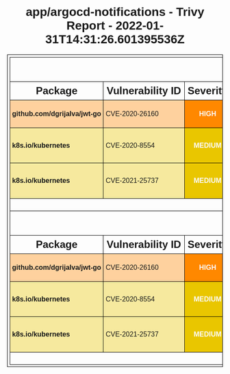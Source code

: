 <!DOCTYPE html>
<html>
  <head>
    <meta http-equiv="Content-Type" content="text/html; charset=utf-8">
    <style>
      * {
        font-family: Arial, Helvetica, sans-serif;
      }
      h1 {
        text-align: center;
      }
      .group-header th {
        font-size: 200%;
      }
      .sub-header th {
        font-size: 150%;
      }
      table, th, td {
        border: 1px solid black;
        border-collapse: collapse;
        white-space: nowrap;
        padding: .3em;
      }
      table {
        margin: 0 auto;
      }
      .severity {
        text-align: center;
        font-weight: bold;
        color: #fafafa;
      }
      .severity-LOW .severity { background-color: #5fbb31; }
      .severity-MEDIUM .severity { background-color: #e9c600; }
      .severity-HIGH .severity { background-color: #ff8800; }
      .severity-CRITICAL .severity { background-color: #e40000; }
      .severity-UNKNOWN .severity { background-color: #747474; }
      .severity-LOW { background-color: #5fbb3160; }
      .severity-MEDIUM { background-color: #e9c60060; }
      .severity-HIGH { background-color: #ff880060; }
      .severity-CRITICAL { background-color: #e4000060; }
      .severity-UNKNOWN { background-color: #74747460; }
      table tr td:first-of-type {
        font-weight: bold;
      }
      .links a,
      .links[data-more-links=on] a {
        display: block;
      }
      .links[data-more-links=off] a:nth-of-type(1n+5) {
        display: none;
      }
      a.toggle-more-links { cursor: pointer; }
    </style>
    <title>app/argocd-notifications - Trivy Report - 2022-01-31T14:31:26.601379635Z</title>
    <script>
      window.onload = function() {
        document.querySelectorAll('td.links').forEach(function(linkCell) {
          var links = [].concat.apply([], linkCell.querySelectorAll('a'));
          [].sort.apply(links, function(a, b) {
            return a.href > b.href ? 1 : -1;
          });
          links.forEach(function(link, idx) {
            if (links.length > 3 && 3 === idx) {
              var toggleLink = document.createElement('a');
              toggleLink.innerText = "Toggle more links";
              toggleLink.href = "#toggleMore";
              toggleLink.setAttribute("class", "toggle-more-links");
              linkCell.appendChild(toggleLink);
            }
            linkCell.appendChild(link);
          });
        });
        document.querySelectorAll('a.toggle-more-links').forEach(function(toggleLink) {
          toggleLink.onclick = function() {
            var expanded = toggleLink.parentElement.getAttribute("data-more-links");
            toggleLink.parentElement.setAttribute("data-more-links", "on" === expanded ? "off" : "on");
            return false;
          };
        });
      };
    </script>
  </head>
  <body>
    <h1>app/argocd-notifications - Trivy Report - 2022-01-31T14:31:26.601395536Z</h1>
    <table>
      <tr class="group-header"><th colspan="6">gobinary</th></tr>
      <tr class="sub-header">
        <th>Package</th>
        <th>Vulnerability ID</th>
        <th>Severity</th>
        <th>Installed Version</th>
        <th>Fixed Version</th>
        <th>Links</th>
      </tr>
      <tr class="severity-HIGH">
        <td class="pkg-name">github.com/dgrijalva/jwt-go</td>
        <td>CVE-2020-26160</td>
        <td class="severity">HIGH</td>
        <td class="pkg-version">v3.2.0+incompatible</td>
        <td></td>
        <td class="links" data-more-links="off">
          <a href="https://github.com/dgrijalva/jwt-go/pull/426">https://github.com/dgrijalva/jwt-go/pull/426</a>
          <a href="https://nvd.nist.gov/vuln/detail/CVE-2020-26160">https://nvd.nist.gov/vuln/detail/CVE-2020-26160</a>
          <a href="https://snyk.io/vuln/SNYK-GOLANG-GITHUBCOMDGRIJALVAJWTGO-596515">https://snyk.io/vuln/SNYK-GOLANG-GITHUBCOMDGRIJALVAJWTGO-596515</a>
        </td>
      </tr>
      <tr class="severity-MEDIUM">
        <td class="pkg-name">k8s.io/kubernetes</td>
        <td>CVE-2020-8554</td>
        <td class="severity">MEDIUM</td>
        <td class="pkg-version">v1.21.0</td>
        <td></td>
        <td class="links" data-more-links="off">
          <a href="https://blog.champtar.fr/K8S_MITM_LoadBalancer_ExternalIPs/">https://blog.champtar.fr/K8S_MITM_LoadBalancer_ExternalIPs/</a>
          <a href="https://github.com/kubernetes/kubernetes/issues/97076">https://github.com/kubernetes/kubernetes/issues/97076</a>
          <a href="https://groups.google.com/g/kubernetes-security-announce/c/iZWsF9nbKE8">https://groups.google.com/g/kubernetes-security-announce/c/iZWsF9nbKE8</a>
          <a href="https://linux.oracle.com/cve/CVE-2020-8554.html">https://linux.oracle.com/cve/CVE-2020-8554.html</a>
          <a href="https://linux.oracle.com/errata/ELSA-2021-9029.html">https://linux.oracle.com/errata/ELSA-2021-9029.html</a>
          <a href="https://lists.apache.org/thread.html/r0c76b3d0be348f788cd947054141de0229af00c540564711e828fd40@%3Ccommits.druid.apache.org%3E">https://lists.apache.org/thread.html/r0c76b3d0be348f788cd947054141de0229af00c540564711e828fd40@%3Ccommits.druid.apache.org%3E</a>
          <a href="https://lists.apache.org/thread.html/r1975078e44d96f2a199aa90aa874b57a202eaf7f25f2fde6d1c44942@%3Ccommits.druid.apache.org%3E">https://lists.apache.org/thread.html/r1975078e44d96f2a199aa90aa874b57a202eaf7f25f2fde6d1c44942@%3Ccommits.druid.apache.org%3E</a>
          <a href="https://lists.apache.org/thread.html/rcafa485d63550657f068775801aeb706b7a07140a8ebbdef822b3bb3@%3Ccommits.druid.apache.org%3E">https://lists.apache.org/thread.html/rcafa485d63550657f068775801aeb706b7a07140a8ebbdef822b3bb3@%3Ccommits.druid.apache.org%3E</a>
          <a href="https://lists.apache.org/thread.html/rdb223e1b82e3d7d8e4eaddce8dd1ab87252e3935cc41c859f49767b6@%3Ccommits.druid.apache.org%3E">https://lists.apache.org/thread.html/rdb223e1b82e3d7d8e4eaddce8dd1ab87252e3935cc41c859f49767b6@%3Ccommits.druid.apache.org%3E</a>
          <a href="https://nvd.nist.gov/vuln/detail/CVE-2020-8554">https://nvd.nist.gov/vuln/detail/CVE-2020-8554</a>
        </td>
      </tr>
      <tr class="severity-MEDIUM">
        <td class="pkg-name">k8s.io/kubernetes</td>
        <td>CVE-2021-25737</td>
        <td class="severity">MEDIUM</td>
        <td class="pkg-version">v1.21.0</td>
        <td>1.18.19, 1.19.10, 1.20.7, 1.21.1</td>
        <td class="links" data-more-links="off">
          <a href="https://github.com/kubernetes/kubernetes/issues/102106">https://github.com/kubernetes/kubernetes/issues/102106</a>
          <a href="https://groups.google.com/g/kubernetes-security-announce/c/xAiN3924thY">https://groups.google.com/g/kubernetes-security-announce/c/xAiN3924thY</a>
          <a href="https://nvd.nist.gov/vuln/detail/CVE-2021-25737">https://nvd.nist.gov/vuln/detail/CVE-2021-25737</a>
          <a href="https://security.netapp.com/advisory/ntap-20211004-0004/">https://security.netapp.com/advisory/ntap-20211004-0004/</a>
        </td>
      </tr>
      <tr><th colspan="6">No Misconfigurations found</th></tr>
      <tr class="group-header"><th colspan="6">gobinary</th></tr>
      <tr class="sub-header">
        <th>Package</th>
        <th>Vulnerability ID</th>
        <th>Severity</th>
        <th>Installed Version</th>
        <th>Fixed Version</th>
        <th>Links</th>
      </tr>
      <tr class="severity-HIGH">
        <td class="pkg-name">github.com/dgrijalva/jwt-go</td>
        <td>CVE-2020-26160</td>
        <td class="severity">HIGH</td>
        <td class="pkg-version">v3.2.0+incompatible</td>
        <td></td>
        <td class="links" data-more-links="off">
          <a href="https://github.com/dgrijalva/jwt-go/pull/426">https://github.com/dgrijalva/jwt-go/pull/426</a>
          <a href="https://nvd.nist.gov/vuln/detail/CVE-2020-26160">https://nvd.nist.gov/vuln/detail/CVE-2020-26160</a>
          <a href="https://snyk.io/vuln/SNYK-GOLANG-GITHUBCOMDGRIJALVAJWTGO-596515">https://snyk.io/vuln/SNYK-GOLANG-GITHUBCOMDGRIJALVAJWTGO-596515</a>
        </td>
      </tr>
      <tr class="severity-MEDIUM">
        <td class="pkg-name">k8s.io/kubernetes</td>
        <td>CVE-2020-8554</td>
        <td class="severity">MEDIUM</td>
        <td class="pkg-version">v1.21.0</td>
        <td></td>
        <td class="links" data-more-links="off">
          <a href="https://blog.champtar.fr/K8S_MITM_LoadBalancer_ExternalIPs/">https://blog.champtar.fr/K8S_MITM_LoadBalancer_ExternalIPs/</a>
          <a href="https://github.com/kubernetes/kubernetes/issues/97076">https://github.com/kubernetes/kubernetes/issues/97076</a>
          <a href="https://groups.google.com/g/kubernetes-security-announce/c/iZWsF9nbKE8">https://groups.google.com/g/kubernetes-security-announce/c/iZWsF9nbKE8</a>
          <a href="https://linux.oracle.com/cve/CVE-2020-8554.html">https://linux.oracle.com/cve/CVE-2020-8554.html</a>
          <a href="https://linux.oracle.com/errata/ELSA-2021-9029.html">https://linux.oracle.com/errata/ELSA-2021-9029.html</a>
          <a href="https://lists.apache.org/thread.html/r0c76b3d0be348f788cd947054141de0229af00c540564711e828fd40@%3Ccommits.druid.apache.org%3E">https://lists.apache.org/thread.html/r0c76b3d0be348f788cd947054141de0229af00c540564711e828fd40@%3Ccommits.druid.apache.org%3E</a>
          <a href="https://lists.apache.org/thread.html/r1975078e44d96f2a199aa90aa874b57a202eaf7f25f2fde6d1c44942@%3Ccommits.druid.apache.org%3E">https://lists.apache.org/thread.html/r1975078e44d96f2a199aa90aa874b57a202eaf7f25f2fde6d1c44942@%3Ccommits.druid.apache.org%3E</a>
          <a href="https://lists.apache.org/thread.html/rcafa485d63550657f068775801aeb706b7a07140a8ebbdef822b3bb3@%3Ccommits.druid.apache.org%3E">https://lists.apache.org/thread.html/rcafa485d63550657f068775801aeb706b7a07140a8ebbdef822b3bb3@%3Ccommits.druid.apache.org%3E</a>
          <a href="https://lists.apache.org/thread.html/rdb223e1b82e3d7d8e4eaddce8dd1ab87252e3935cc41c859f49767b6@%3Ccommits.druid.apache.org%3E">https://lists.apache.org/thread.html/rdb223e1b82e3d7d8e4eaddce8dd1ab87252e3935cc41c859f49767b6@%3Ccommits.druid.apache.org%3E</a>
          <a href="https://nvd.nist.gov/vuln/detail/CVE-2020-8554">https://nvd.nist.gov/vuln/detail/CVE-2020-8554</a>
        </td>
      </tr>
      <tr class="severity-MEDIUM">
        <td class="pkg-name">k8s.io/kubernetes</td>
        <td>CVE-2021-25737</td>
        <td class="severity">MEDIUM</td>
        <td class="pkg-version">v1.21.0</td>
        <td>1.18.19, 1.19.10, 1.20.7, 1.21.1</td>
        <td class="links" data-more-links="off">
          <a href="https://github.com/kubernetes/kubernetes/issues/102106">https://github.com/kubernetes/kubernetes/issues/102106</a>
          <a href="https://groups.google.com/g/kubernetes-security-announce/c/xAiN3924thY">https://groups.google.com/g/kubernetes-security-announce/c/xAiN3924thY</a>
          <a href="https://nvd.nist.gov/vuln/detail/CVE-2021-25737">https://nvd.nist.gov/vuln/detail/CVE-2021-25737</a>
          <a href="https://security.netapp.com/advisory/ntap-20211004-0004/">https://security.netapp.com/advisory/ntap-20211004-0004/</a>
        </td>
      </tr>
      <tr><th colspan="6">No Misconfigurations found</th></tr>
    </table>
  </body>
</html>
